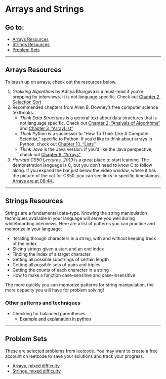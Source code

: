 # Arrays and Strings

## Go to:
 * [Arrays Resources](arrays-resources)
 * [Strings Resources](strings-resources)
 * [Problem Sets](problem-sets)

---

## Arrays Resources

To brush up on arrays, check out the resources below.

1. _Grokking Algorithms_ by Aditya Bhargava is a must-read if you’re prepping for interviews. It is not language specific. Check out [Chapter 2, Selection Sort](https://livebook.manning.com/book/grokking-algorithms/chapter-2/)
2. Recommended chapters from Allen B. Downey’s free computer science textbooks.
    * _Think Data Structures_ is a general text about data structures that is not language specific. Check out [Chapter 2, “Analysis of Algorithms”](http://greenteapress.com/thinkdast/html/thinkdast003.html) and [Chapter 3, “ArrayList”](http://greenteapress.com/thinkdast/html/thinkdast004.html)
    * _Think Python_ is a successor to “How To Think Like A Computer Scientist,” specific to Python. If you’d like to think about arrays in Python, check out [Chapter 10, “Lists”](http://greenteapress.com/thinkpython2/html/thinkpython2011.html)
    * _Think Java_ is the Java version. If you’d like the Java perspective, check out [Chapter 8, “Arrays”](http://greenteapress.com/thinkjava6/html/thinkjava6009.html)
3. _Harvard CS50 Lectures, 2019_ is a great place to start learning. The demonstration language is C, but you don’t need to know C to follow along. If you expand the bar just below the video window, where it has the picture of the cat for CS50, you can see links to specific timestamps. [Arrays are at 08:44](https://www.youtube.com/watch?v=4IrUAqYKjIA&t=524s)_

---

## Strings Resources
Strings are a fundamental data-type. Knowing the string manipulation techniques available in your language will serve you well during whiteboarding interviews. Here are a list of patterns you can practice and memorize in your language:
* Iterating through characters in a string, with and without keeping track of the index
* Slicing strings given a start and an end index 
* Finding the index of a target character
* Getting all possible substrings of certain length 
* Getting all possible sets of pairs and triples
* Getting the counts of each character in a string 
* How to make a function case-sensitive and case-insensitive  

The more quickly you can memorize patterns for string manipulation, the more capacity you will have for problem solving!  

### Other patterns and techniques
* Checking for balanced parentheses
    * [Example and explanation in python](https://runestone.academy/runestone/books/published/pythonds/BasicDS/BalancedSymbolsAGeneralCase.html)

---

## Problem Sets
These are selected problems from [leetcode](https://leetcode.com). You may want to create a free account on leetcode to save your solutions and track your progress. 
 * [Arrays, mixed difficulty](https://leetcode.com/list/xkaqgai5)
 * [Strings, mixed difficulty](https://leetcode.com/list/xskj0egv)